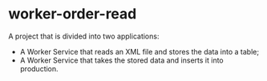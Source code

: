 # worker-order-read

A project that is divided into two applications:
- A Worker Service that reads an XML file and stores the data into a table;
- A Worker Service that takes the stored data and inserts it into production.